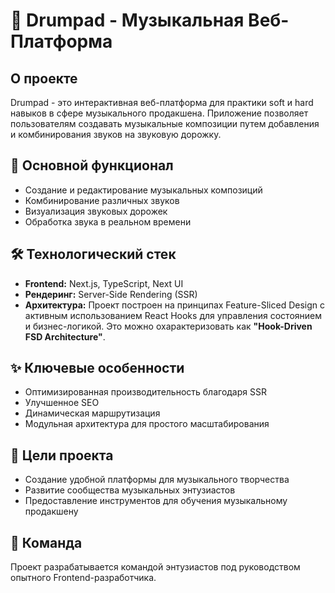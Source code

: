 # 🎵 Drumpad - Музыкальная Веб-Платформа

## О проекте

Drumpad - это интерактивная веб-платформа для практики soft и hard навыков в сфере музыкального продакшена. Приложение позволяет пользователям создавать музыкальные композиции путем добавления и комбинирования звуков на звуковую дорожку.

## 🚀 Основной функционал

- Создание и редактирование музыкальных композиций
- Комбинирование различных звуков
- Визуализация звуковых дорожек
- Обработка звука в реальном времени

## 🛠 Технологический стек

- **Frontend:** Next.js, TypeScript, Next UI
- **Рендеринг:** Server-Side Rendering (SSR)
- **Архитектура:** Проект построен на принципах Feature-Sliced Design с активным использованием React Hooks для управления состоянием и бизнес-логикой. Это можно охарактеризовать как **"Hook-Driven FSD Architecture"**.

## ✨ Ключевые особенности

- Оптимизированная производительность благодаря SSR
- Улучшенное SEO
- Динамическая маршрутизация
- Модульная архитектура для простого масштабирования

## 🎯 Цели проекта

- Создание удобной платформы для музыкального творчества
- Развитие сообщества музыкальных энтузиастов
- Предоставление инструментов для обучения музыкальному продакшену

## 👥 Команда

Проект разрабатывается командой энтузиастов под руководством опытного Frontend-разработчика.
